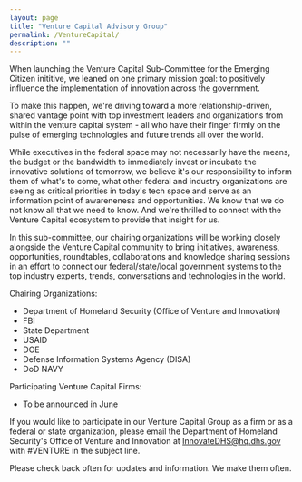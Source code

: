 ```yaml
---
layout: page
title: "Venture Capital Advisory Group"
permalink: /VentureCapital/
description: ""
---
```

When launching the Venture Capital Sub-Committee for the Emerging Citizen inititive, we leaned on one primary mission goal: to positively influence the implementation of innovation across the government. 

To make this happen, we're driving toward a more relationship-driven, shared vantage point with top investment leaders and organizations from within the venture capital system - all who have their finger firmly on the pulse of emerging technologies and future trends all over the world.

While executives in the federal space may not necessarily have the means, the budget or the bandwidth to immediately invest or incubate the innovative solutions of tomorrow, we believe it's our responsibility to inform them of what's to come, what other federal and industry organizations are seeing as critical priorities in today's tech space and serve as an information point of awareneness and opportunities. We know that we do not know all that we need to know. And we're thrilled to connect with the Venture Capital ecosystem to provide that insight for us. 

In this sub-committee, our chairing organizations will be working closely alongside the Venture Capital community to bring initiatives, awareness, opportunities, roundtables, collaborations and knowledge sharing sessions in an effort to connect our federal/state/local government systems to the top industry experts, trends, conversations and technologies in the world.  

Chairing Organizations: 
* Department of Homeland Security (Office of Venture and Innovation) 
* FBI
* State Department
* USAID
* DOE
* Defense Information Systems Agency (DISA) 
* DoD NAVY 

Participating Venture Capital Firms: 
* To be announced in June 

If you would like to participate in our Venture Capital Group as a firm or as a federal or state organization, please email the Department of Homeland Security's Office of Venture and Innovation at InnovateDHS@hq.dhs.gov with #VENTURE in the subject line. 

Please check back often for updates and information. We make them often. 
